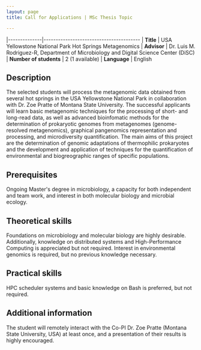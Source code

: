 ```yaml
---
layout: page
title: Call for Applications | MSc Thesis Topic

---
```


|--------------|----------------------------------------
| **Title**    | USA Yellowstone National Park Hot Springs Metagenomics
| **Advisor**  | Dr. Luis M. Rodriguez-R, Department of Microbiology and Digital Science Center (DiSC)
| **Number of students** | 2 (1 available)
| **Language** | English

## Description
The selected students will process the metagenomic data obtained from several
hot springs in the USA Yellowstone National Park in collaboration with Dr.
Zoe Pratte of Montana State University. The successful applicants will learn
basic metagenomic techniques for the processing of short- and long-read data,
as well as advanced bioinfomatic methods for the determination of prokaryotic
genomes from metagenomes (genome-resolved metagenomics), graphical pangenomics
representation and processing, and microdiversity quantification. The main aims
of this project are the determination of genomic adaptations of thermophilic
prokaryotes and the development and application of techniques for the
quantification of environmental and biogreographic ranges of specific
populations.

## Prerequisites
Ongoing Master's degree in microbiology, a capacity for both independent and
team work, and interest in both molecular biology and microbial ecology.

## Theoretical skills
Foundations on microbiology and molecular biology are highly desirable.
Additionally, knowledge on distributed systems and High-Performance Computing is
appreciated but not required. Interest in environmental genomics is required,
but no previous knowledge necessary.

## Practical skills
HPC scheduler systems and basic knowledge on Bash is preferred, but not
required.

## Additional information
The student will remotely interact with the Co-PI Dr. Zoe Pratte (Montana State
University, USA) at least once, and a presentation of their results is highly
encouraged.

